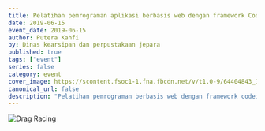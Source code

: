 ```yaml
---
title: Pelatihan pemrograman aplikasi berbasis web dengan framework Codeigniter
date: 2019-06-15
event_date: 2019-06-15
author: Putera Kahfi
by: Dinas kearsipan dan perpustakaan jepara
published: true
tags: ["event"]
series: false
category: event
cover_image: https://scontent.fsoc1-1.fna.fbcdn.net/v/t1.0-9/64404843_1722593244541302_4020209283068067840_n.jpg?_nc_cat=107&_nc_ht=scontent.fsoc1-1.fna&oh=ba3dc4c9b5ae5707b8305e33670214a8&oe=5D84AFC3
canonical_url: false
description: "Pelatihan pemrograman berbasis web dengan framework codeigniter"
---
```



![Drag Racing](https://scontent.fsoc1-1.fna.fbcdn.net/v/t1.0-9/64404843_1722593244541302_4020209283068067840_n.jpg?_nc_cat=107&_nc_ht=scontent.fsoc1-1.fna&oh=ba3dc4c9b5ae5707b8305e33670214a8&oe=5D84AFC3)
